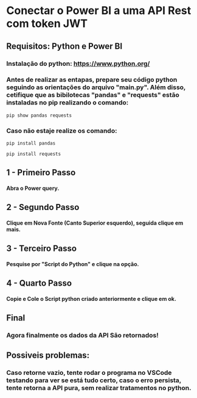 # Conectar o Power BI a uma API Rest com token JWT

## Requisitos: Python e Power BI

### Instalação do python: https://www.python.org/

### Antes de realizar as entapas, prepare seu código python seguindo as orientações do arquivo "main.py". Além disso, cetifique que as bibilotecas "pandas" e "requests" estão instaladas no pip realizando o comando:

```
pip show pandas requests
```

### Caso não estaje realize os comando:

```
pip install pandas
```
```
pip install requests
```


## 1 - Primeiro Passo
#### Abra o Power query.

## 2 - Segundo Passo
#### Clique em Nova Fonte (Canto Superior esquerdo), seguida clique em mais.

## 3 - Terceiro Passo
#### Pesquise por "Script do Python" e clique na opção.

## 4 - Quarto Passo
#### Copie e Cole o Script python criado anteriormente e clique em ok.

## Final
### Agora finalmente os dados da API São retornados!

## Possiveis problemas:
### Caso retorne vazio, tente rodar o programa no VSCode testando para ver se está tudo certo, caso o erro persista, tente retorna a API pura, sem realizar tratamentos no python.